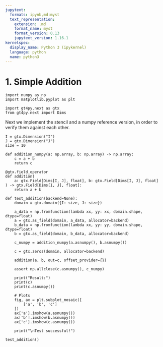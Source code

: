```yaml
---
jupytext:
  formats: ipynb,md:myst
  text_representation:
    extension: .md
    format_name: myst
    format_version: 0.13
    jupytext_version: 1.16.1
kernelspec:
  display_name: Python 3 (ipykernel)
  language: python
  name: python3
---
```


# 1. Simple Addition

```{code-cell} ipython3
import numpy as np
import matplotlib.pyplot as plt

import gt4py.next as gtx
from gt4py.next import Dims
```

Next we implement the stencil and a numpy reference version, in order to verify them against each other.

```{code-cell} ipython3
I = gtx.Dimension("I")
J = gtx.Dimension("J")
size = 10
```

```{code-cell} ipython3
def addition_numpy(a: np.array, b: np.array) -> np.array:
    c = a + b
    return c
```

```{code-cell} ipython3
@gtx.field_operator
def addition(
    a: gtx.Field[Dims[I, J], float], b: gtx.Field[Dims[I, J], float]
) -> gtx.Field[Dims[I, J], float]:
    return a + b
```

```{code-cell} ipython3
def test_addition(backend=None):
    domain = gtx.domain({I: size, J: size})

    a_data = np.fromfunction(lambda xx, yy: xx, domain.shape, dtype=float)
    a = gtx.as_field(domain, a_data, allocator=backend)
    b_data = np.fromfunction(lambda xx, yy: yy, domain.shape, dtype=float)
    b = gtx.as_field(domain, b_data, allocator=backend)

    c_numpy = addition_numpy(a.asnumpy(), b.asnumpy())

    c = gtx.zeros(domain, allocator=backend)

    addition(a, b, out=c, offset_provider={})

    assert np.allclose(c.asnumpy(), c_numpy)

    print("Result:")
    print(c)
    print(c.asnumpy())
    
    # Plots
    fig, ax = plt.subplot_mosaic([
        ['a', 'b', 'c']
    ])
    ax['a'].imshow(a.asnumpy())
    ax['b'].imshow(b.asnumpy())
    ax['c'].imshow(c.asnumpy())

    print("\nTest successful!")
```

```{code-cell} ipython3
test_addition()
```

```{code-cell} ipython3

```
